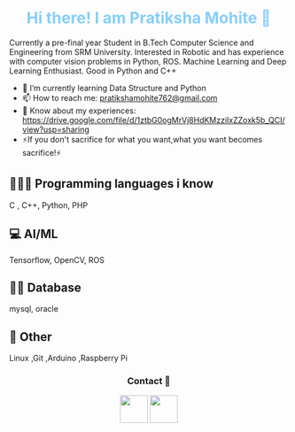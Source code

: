 <!--
**mohitepratiksha/mohitepratiksha** is a ✨ _special_ ✨ repository because its `README.md` (this file) appears on your GitHub profile.

Here are some ideas to get you started:

- 🔭 I’m currently working on ...
- 🌱 I’m currently learning ...
- 👯 I’m looking to collaborate on ...
- 🤔 I’m looking for help with ...
- 💬 Ask me about ...
- 📫 How to reach me: ...
- 😄 Pronouns: ...
- ⚡ Fun fact: ...
-->


<h1 align="center" style="color:lightskyblue"> Hi there! I am Pratiksha Mohite 👋 </h1>


Currently a pre-final year Student in B.Tech Computer Science and Engineering from SRM University. Interested in Robotic and has experience with computer vision problems in Python, ROS. Machine Learning and Deep Learning Enthusiast. Good in Python and C++

- 🌱 I’m currently learning Data Structure and Python
- 📫 How to reach me: pratikshamohite762@gmail.com
- 📄 Know about my experiences: https://drive.google.com/file/d/1ztbG0ogMrVj8HdKMzziIxZZoxk5b_QCI/view?usp=sharing
- ⚡If you don't sacrifice for what you want,what you want becomes sacrifice!⚡

## 👨🏽‍💻 Programming languages i know 

C , C++, Python, PHP

## 💻 AI/ML

Tensorflow, OpenCV, ROS

## 👨‍💻 Database 

mysql, oracle

## 🚀 Other

Linux ,Git ,Arduino ,Raspberry Pi

<h3 align="center">Contact 👀</h3>
<p align="center">
  <a href="https://www.linkedin.com/in/pratiksha-mohite/"><img width="50px" src="https://img.icons8.com/color/2x/linkedin.png"></a>
  <a href="https://www.instagram.com/pratiksha3219/
"><img width="50px" src="https://img.icons8.com/fluent/2x/instagram-new.png"></a>
</p>
